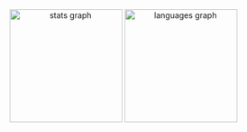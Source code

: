 <div align="center">
  <img src="https://github-readme-stats.vercel.app/api?username=Neeonn&hide_title=true&hide_rank=false&show_icons=true&include_all_commits=true&count_private=true&disable_animations=true&theme=github_dark&locale=en&hide_border=true&rank_icon=github&ring_color=#7ec0ff" height="200" alt="stats graph"  />
  <img src="https://github-readme-stats.vercel.app/api/top-langs?username=Neeonn&locale=en&hide_title=false&layout=compact&card_width=320&langs_count=5&theme=github_dark&hide_border=true" height="200" alt="languages graph"  />
</div>
